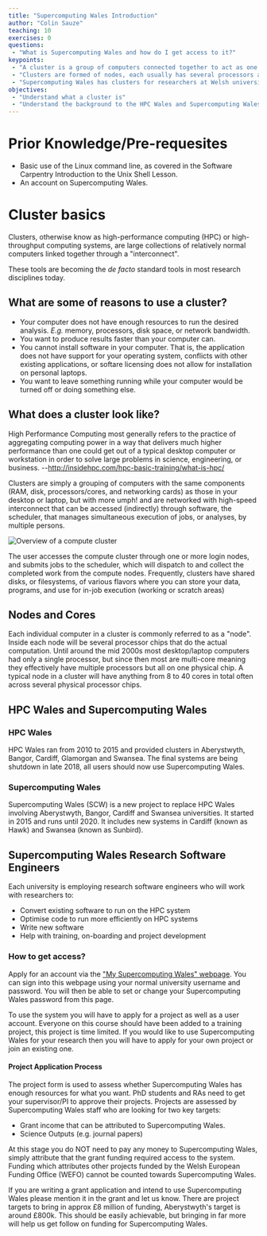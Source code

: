 ```yaml
---
title: "Supercomputing Wales Introduction"
author: "Colin Sauze"
teaching: 10
exercises: 0
questions:
 - "What is Supercomputing Wales and how do I get access to it?"
keypoints:
 - "A cluster is a group of computers connected together to act as one."
 - "Clusters are formed of nodes, each usually has several processors and 10s or hundreds of gigabytes of RAM."
 - "Supercomputing Wales has clusters for researchers at Welsh universities to use"
objectives:
 - "Understand what a cluster is"
 - "Understand the background to the HPC Wales and Supercomputing Wales projects"
---
```



# Prior Knowledge/Pre-requesites

* Basic use of the Linux command line, as covered in the Software Carpentry Introduction to the Unix Shell Lesson.
* An account on Supercomputing Wales.

# Cluster basics

Clusters, otherwise know as high-performance computing (HPC) or high-throughput computing systems, are large collections of relatively normal computers linked together through a "interconnect".

These tools are becoming the <em>de facto</em> standard tools in most research disciplines today.

## What are some of reasons to use a cluster?

* Your computer does not have enough resources to run the desired analysis. *E.g.* memory, processors, disk space, or network bandwidth.
* You want to produce results faster than your computer can.
* You cannot install software in your computer. That is, the application does not have support for your operating system, conflicts with other existing applications, or softare licensing does not allow for installation on personal laptops.
* You want to leave something running while your computer would be turned off or doing something else.


## What does a cluster look like?

High Performance Computing most generally refers to the practice of aggregating computing power in a way that delivers much higher performance than one could get out of a typical desktop computer or workstation in order to solve large problems in science, engineering, or business. --http://insidehpc.com/hpc-basic-training/what-is-hpc/

Clusters are simply a grouping of computers with the same components (RAM, disk, processors/cores, and networking cards) as those in your desktop or laptop, but with more umph! and are networked with high-speed interconnect that can be accessed (indirectly) through software, the scheduler, that manages simultaneous execution of jobs, or analyses, by multiple persons.

![Overview of a compute cluster](../fig/cluster-generic.png)

The user accesses the compute cluster through one or more login nodes, and submits jobs to the scheduler, which will dispatch to and collect the completed work from the compute nodes. Frequently, clusters have shared disks, or filesystems, of various flavors where you can store your data, programs, and use for in-job execution (working or scratch areas)

## Nodes and Cores

Each individual computer in a cluster is commonly referred to as a "node". Inside each node will be several processor chips that do the actual computation. Until around the mid 2000s most desktop/laptop computers had only a single processor, but since then most are multi-core meaning they effectively have multiple processors but all on one physical chip. A typical node in a cluster will have anything from 8 to 40 cores in total often across several physical processor chips.

## HPC Wales and Supercomputing Wales

### HPC Wales

HPC Wales ran from 2010 to 2015 and provided clusters in Aberystwyth, Bangor, Cardiff, Glamorgan and Swansea. The final systems are being shutdown in late 2018, all users should now use Supercomputing Wales.

### Supercomputing Wales

Supercomputing Wales (SCW) is a new project to replace HPC Wales involving Aberystwyth, Bangor, Cardiff and Swansea universities. It started in 2015 and runs until 2020. It includes new systems in Cardiff (known as Hawk) and Swansea (known as Sunbird).

## Supercomputing Wales Research Software Engineers

Each university is employing research software engineers who will work with researchers to:

* Convert existing software to run on the HPC system
* Optimise code to run more efficiently on HPC systems
* Write new software
* Help with training, on-boarding and project development


### How to get access?

Apply for an account via the ["My Supercomputing Wales" webpage](https://my.supercomputing.wales). You can sign into this webpage using your normal university username and password. You will then be able to set or change your Supercomputing Wales password from this page.

To use the system you will have to apply for a project as well as a user account. Everyone on this course should have been added to a training project, this project is time limited. If you would like to use Supercomputing Wales for your research then you will have to apply for your own project or join an existing one.

#### Project Application Process

The project form is used to assess whether Supercomputing Wales has enough resources for what you want. PhD students and RAs need to get your supervisor/PI to approve their projects. Projects are assessed by Supercomputing Wales staff who are looking for two key targets:

  * Grant income that can be attributed to Supercomputing Wales.
  * Science Outputs (e.g. journal papers)

At this stage you do NOT need to pay any money to Supercomputing Wales, simply attribute that the grant funding required access to the system. Funding which attributes other projects funded by the Welsh European Funding Office (WEFO) cannot be counted towards Supercomputing Wales.

If you are writing a grant application and intend to use Supercomputing Wales please mention it in the grant and let us know. There are project targets to bring in approx £8 million of funding, Aberystwyth's target is around £800k. This should be easily achievable, but bringing in far more will help us get follow on funding for Supercomputing Wales.

